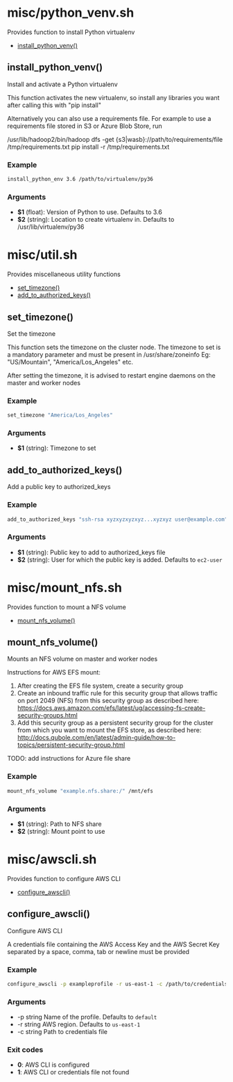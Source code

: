 # misc/python_venv.sh

Provides function to install Python virtualenv

* [install_python_venv()](#installpythonvenv)


## install_python_venv()

Install and activate a Python virtualenv

This function activates the new virtualenv, so install
any libraries you want after calling this with "pip install"

Alternatively you can also use a requirements file. For example
to use a requirements file stored in S3 or Azure Blob Store, run

   /usr/lib/hadoop2/bin/hadoop dfs -get {s3|wasb}://path/to/requirements/file /tmp/requirements.txt
   pip install -r /tmp/requirements.txt

### Example

```bash
install_python_env 3.6 /path/to/virtualenv/py36
```

### Arguments

* **$1** (float): Version of Python to use. Defaults to 3.6
* **$2** (string): Location to create virtualenv in. Defaults to /usr/lib/virtualenv/py36

# misc/util.sh

Provides miscellaneous utility functions

* [set_timezone()](#settimezone)
* [add_to_authorized_keys()](#addtoauthorizedkeys)


## set_timezone()

Set the timezone

This function sets the timezone on the cluster node.
The timezone to set is a mandatory parameter and must be present in /usr/share/zoneinfo
Eg: "US/Mountain", "America/Los_Angeles" etc.

After setting the timezone, it is advised to restart engine daemons on the master and worker nodes

### Example

```bash
set_timezone "America/Los_Angeles"
```

### Arguments

* **$1** (string): Timezone to set

## add_to_authorized_keys()

Add a public key to authorized_keys

### Example

```bash
add_to_authorized_keys "ssh-rsa xyzxyzxyzxyz...xyzxyz user@example.com" ec2-user
```

### Arguments

* **$1** (string): Public key to add to authorized_keys file
* **$2** (string): User for which the public key is added. Defaults to `ec2-user`

# misc/mount_nfs.sh

Provides function to mount a NFS volume

* [mount_nfs_volume()](#mountnfsvolume)


## mount_nfs_volume()

Mounts an NFS volume on master and worker nodes

Instructions for AWS EFS mount:
1. After creating the EFS file system, create a security group
2. Create an inbound traffic rule for this security group that allows traffic on
port 2049 (NFS) from this security group as described here:
https://docs.aws.amazon.com/efs/latest/ug/accessing-fs-create-security-groups.html
3. Add this security group as a persistent security group for the cluster from which
you want to mount the EFS store, as described here:
http://docs.qubole.com/en/latest/admin-guide/how-to-topics/persistent-security-group.html

TODO: add instructions for Azure file share

### Example

```bash
mount_nfs_volume "example.nfs.share:/" /mnt/efs
```

### Arguments

* **$1** (string): Path to NFS share
* **$2** (string): Mount point to use

# misc/awscli.sh

Provides function to configure AWS CLI

* [configure_awscli()](#configureawscli)


## configure_awscli()

Configure AWS CLI

A credentials file containing the AWS Access Key and the AWS Secret Key
separated by a space, comma, tab or newline must be provided

### Example

```bash
configure_awscli -p exampleprofile -r us-east-1 -c /path/to/credentials/file
```

### Arguments

* -p string Name of the profile. Defaults to `default`
* -r string AWS region. Defaults to `us-east-1`
* -c string Path to credentials file

### Exit codes

* **0**: AWS CLI is configured
* **1**: AWS CLI or credentials file not found

